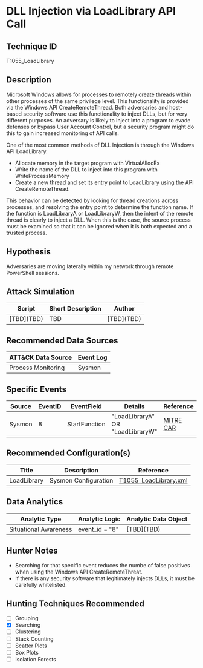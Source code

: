 # DLL Injection via LoadLibrary API Call
## Technique ID
T1055\_LoadLibrary


## Description
Microsoft Windows allows for processes to remotely create threads within other processes of the same privilege level. This functionality is provided via the Windows API CreateRemoteThread. Both adversaries and host-based security software use this functionality to inject DLLs, but for very different purposes. An adversary is likely to inject into a program to evade defenses or bypass User Account Control, but a security program might do this to gain increased monitoring of API calls. 

One of the most common methods of DLL Injection is through the Windows API LoadLibrary.
* Allocate memory in the target program with VirtualAllocEx
* Write the name of the DLL to inject into this program with WriteProcessMemory
* Create a new thread and set its entry point to LoadLibrary using the API CreateRemoteThread.

This behavior can be detected by looking for thread creations across processes, and resolving the entry point to determine the function name. If the function is LoadLibraryA or LoadLibraryW, then the intent of the remote thread is clearly to inject a DLL. When this is the case, the source process must be examined so that it can be ignored when it is both expected and a trusted process.


## Hypothesis
Adversaries are moving laterally within my network through remote PowerShell sessions. 

## Attack Simulation

| Script  | Short Description | Author | 
|---------|---------|---------|
| \[TBD\](TBD)| TBD | \[TBD\](TBD) |



## Recommended Data Sources

| ATT&CK Data Source | Event Log |
|---------|---------|
|Process Monitoring| Sysmon|




## Specific Events

| Source | EventID | EventField | Details | Reference | 
|--------|---------|-------|---------|-----------| 
| Sysmon | 8 | StartFunction | "LoadLibraryA" OR "LoadLibraryW" | [MITRE CAR](https://car.mitre.org/wiki/CAR-2013-10-002) |


## Recommended Configuration(s)
| Title | Description | Reference|
|---------|---------|---------|
| LoadLibrary | Sysmon Configuration |[T1055\_LoadLibrary.xml](https://github.com/Cyb3rWard0g/ThreatHunter-Playbook/blob/master/attack_matrix/windows/sysmon_configs/T1055_LoadLibrary.xml)



## Data Analytics 

| Analytic Type  | Analytic Logic | Analytic Data Object |
|--------|---------|---------|
| Situational Awareness |  event_id = "8"   | [TBD]\(TBD)| 


## Hunter Notes
* Searching for that specific event reduces the numbe of false positives when using the Windows API CreateRemoteThreat.
* If there is any security software that legitimately injects DLLs, it must be carefully whitelisted.


## Hunting Techniques Recommended

- [ ] Grouping
- [x] Searching
- [ ] Clustering
- [ ] Stack Counting
- [ ] Scatter Plots
- [ ] Box Plots
- [ ] Isolation Forests
